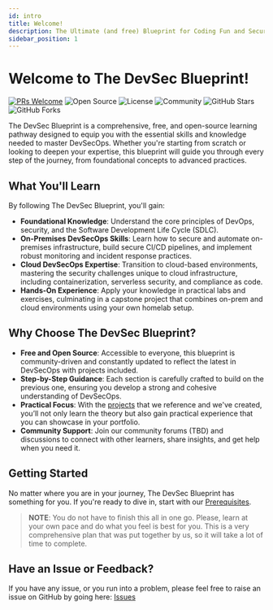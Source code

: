 ```yaml
---
id: intro
title: Welcome!
description: The Ultimate (and free) Blueprint for Coding Fun and Securing Runs!
sidebar_position: 1
---
```


# Welcome to The DevSec Blueprint!

[![PRs Welcome](https://img.shields.io/badge/PRs-welcome-brightgreen.svg?style=for-the-badge)](https://makeapullrequest.com)
![Open Source](https://img.shields.io/badge/Open%20Source-❤-blue?style=for-the-badge)
![License](https://img.shields.io/badge/License-MIT-green?style=for-the-badge)
![Community](https://img.shields.io/badge/Community-Join%20Us-brightgreen?style=for-the-badge)
![GitHub Stars](https://img.shields.io/github/stars/The-DevSec-Blueprint/devsecblueprint.github.io?style=for-the-badge)
![GitHub Forks](https://img.shields.io/github/forks/The-DevSec-Blueprint/devsecblueprint.github.io?style=for-the-badge)

The DevSec Blueprint is a comprehensive, free, and open-source learning pathway designed to equip you with the essential skills and knowledge needed to master DevSecOps. Whether you're starting from scratch or looking to deepen your expertise, this blueprint will guide you through every step of the journey, from foundational concepts to advanced practices.

## What You'll Learn

By following The DevSec Blueprint, you'll gain:

- **Foundational Knowledge**: Understand the core principles of DevOps, security, and the Software Development Life Cycle (SDLC).
- **On-Premises DevSecOps Skills**: Learn how to secure and automate on-premises infrastructure, build secure CI/CD pipelines, and implement robust monitoring and incident response practices.
- **Cloud DevSecOps Expertise**: Transition to cloud-based environments, mastering the security challenges unique to cloud infrastructure, including containerization, serverless security, and compliance as code.
- **Hands-On Experience**: Apply your knowledge in practical labs and exercises, culminating in a capstone project that combines on-prem and cloud environments using your own homelab setup.

## Why Choose The DevSec Blueprint?

- **Free and Open Source**: Accessible to everyone, this blueprint is community-driven and constantly updated to reflect the latest in DevSecOps with projects included.
- **Step-by-Step Guidance**: Each section is carefully crafted to build on the previous one, ensuring you develop a strong and cohesive understanding of DevSecOps.
- **Practical Focus**: With the [projects] that we reference and we've created, you’ll not only learn the theory but also gain practical experience that you can showcase in your portfolio.
- **Community Support**: Join our community forums (TBD) and discussions to connect with other learners, share insights, and get help when you need it.

## Getting Started

No matter where you are in your journey, The DevSec Blueprint has something for you. If you're ready to dive in, start with our [Prerequisites](./prerequisities.md).

>**NOTE**: You do not have to finish this all in one go. Please, learn at your own pace and do what you feel is best for you. This is a very comprehensive plan that was put together by us, so it will take a lot of time to complete.

## Have an Issue or Feedback?

If you have any issue, or you run into a problem, please feel free to raise an issue on GitHub by going here: [Issues](https://github.com/The-DevSec-Blueprint/devsecblueprint.github.io/issues)

<!-- Links -->

[projects]: ./projects/
